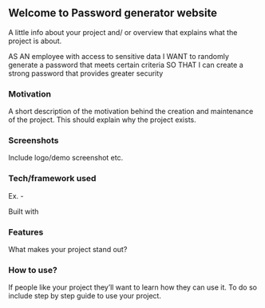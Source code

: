 ## Welcome to Password generator website
A little info about your project and/ or overview that explains what the project is about.

AS AN employee with access to sensitive data
I WANT to randomly generate a password that meets certain criteria
SO THAT I can create a strong password that provides greater security


### Motivation
A short description of the motivation behind the creation and maintenance of the project. This should explain why the project exists.

### Screenshots
Include logo/demo screenshot etc.

### Tech/framework used
Ex. -

Built with

### Features
What makes your project stand out?

### How to use?
If people like your project they’ll want to learn how they can use it. To do so include step by step guide to use your project.
